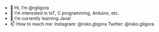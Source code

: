 - 👋 Hi, I’m @rgligora
- 👀 I’m interested in IoT, C programming, Arduino, etc.
- 🌱 I’m currently learning Java!
- 📫 How to reach me: 
Instagram: @roko.gligora
Twitter: @roko.gligora

<!---
rgligora/rgligora is a ✨ special ✨ repository because its `README.md` (this file) appears on your GitHub profile.
You can click the Preview link to take a look at your changes.
--->
